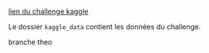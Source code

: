 [lien du challenge kaggle](https://www.kaggle.com/c/dreem-2-sleep-classification-challenge-2020)

Le dossier `kaggle_data` contient les données du challenge.

branche theo